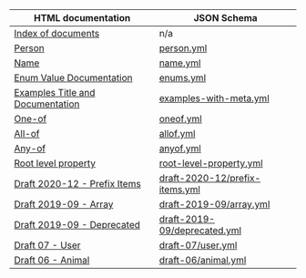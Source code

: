 | HTML documentation                                                                                | JSON Schema                                                                                            |
| ------------------------------------------------------------------------------------------------- | ------------------------------------------------------------------------------------------------------ |
| [Index of documents](/json-schema-static-docs/examples/examples-index.html)                       | n/a                                                                                                    |
| [Person](/json-schema-static-docs/examples/person.html)                                           | [person.yml](/json-schema-static-docs/yml/ajv-2019/person.yml)                                         |
| [Name](/json-schema-static-docs/examples/name.html)                                               | [name.yml](/json-schema-static-docs/yml/ajv-2019/name.yml)                                             |
| [Enum Value Documentation](/json-schema-static-docs/examples/enums.html)                          | [enums.yml](/json-schema-static-docs/yml/ajv-2019/enums.yml)                                           |
| [Examples Title and Documentation](/json-schema-static-docs/examples/examples-with-meta.html)     | [examples-with-meta.yml](/json-schema-static-docs/yml/ajv-2019/examples-with-meta.yml)                 |
| [One-of](/json-schema-static-docs/examples/oneof.html)                                            | [oneof.yml](/json-schema-static-docs/yml/ajv-2019/oneof.yml)                                           |
| [All-of](/json-schema-static-docs/examples/allof.html)                                            | [allof.yml](/json-schema-static-docs/yml/ajv-2019/allof.yml)                                           |
| [Any-of](/json-schema-static-docs/examples/anyof.html)                                            | [anyof.yml](/json-schema-static-docs/yml/ajv-2019/anyof.yml)                                           |
| [Root level property](/json-schema-static-docs/examples/root-level-property.html)                 | [root-level-property.yml](/json-schema-static-docs/yml/ajv-2019/root-level-property.yml)               |
| [Draft 2020-12 - Prefix Items](/json-schema-static-docs/examples/draft-2020-12/prefix-items.html) | [draft-2020-12/prefix-items.yml](/json-schema-static-docs/yml/ajv-2020/draft-2020-12/prefix-items.yml) |
| [Draft 2019-09 - Array](/json-schema-static-docs/examples/draft-2019-09/array.html)               | [draft-2019-09/array.yml](/json-schema-static-docs/yml/ajv-2019/draft-2019-09/array.yml)               |
| [Draft 2019-09 - Deprecated](/json-schema-static-docs/examples/draft-2019-09/deprecated.html)     | [draft-2019-09/deprecated.yml](/json-schema-static-docs/yml/ajv-2019/draft-2019-09/deprecated.yml)     |
| [Draft 07 - User](/json-schema-static-docs/examples/draft-07/user.html)                           | [draft-07/user.yml](/json-schema-static-docs/yml/ajv-2019/draft-07/user.yml)                           |
| [Draft 06 - Animal](/json-schema-static-docs/examples/draft-06/animal.html)                       | [draft-06/animal.yml](/json-schema-static-docs/yml/ajv-2019/draft-06/animal.yml)                       |
